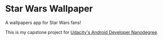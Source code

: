 # Star Wars Wallpaper
A wallpapers app for Star Wars fans!

This is my capstone project for [Udacity's Android Developer Nanodegree][1].

[1]: https://www.udacity.com/course/android-developer-nanodegree-by-google--nd801
